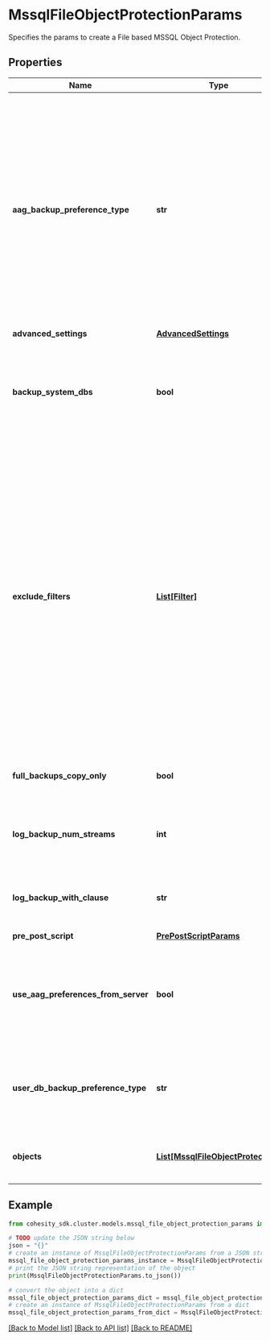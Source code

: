 # MssqlFileObjectProtectionParams

Specifies the params to create a File based MSSQL Object Protection.

## Properties

Name | Type | Description | Notes
------------ | ------------- | ------------- | -------------
**aag_backup_preference_type** | **str** | Specifies the preference type for backing up databases that are part of an AAG. If not specified, then default preferences of the AAG server are applied. This field wont be applicable if user DB preference is set to skip AAG databases. | [optional] 
**advanced_settings** | [**AdvancedSettings**](AdvancedSettings.md) |  | [optional] 
**backup_system_dbs** | **bool** | Specifies whether to backup system databases. If not specified then parameter is set to true. | [optional] 
**exclude_filters** | [**List[Filter]**](Filter.md) | Specifies the list of exclusion filters applied during the group creation or edit. These exclusion filters can be wildcard supported strings or regular expressions. Objects satisfying the will filters will be excluded during backup and also auto protected objects will be ignored if filtered by any of the filters. | [optional] 
**full_backups_copy_only** | **bool** | Specifies whether full backups should be copy-only. | [optional] 
**log_backup_num_streams** | **int** | Specifies the number of streams to be used for log backups. | [optional] 
**log_backup_with_clause** | **str** | Specifies the WithClause to be used for log backups. | [optional] 
**pre_post_script** | [**PrePostScriptParams**](PrePostScriptParams.md) |  | [optional] 
**use_aag_preferences_from_server** | **bool** | Specifies whether or not the AAG backup preferences specified on the SQL Server host should be used. | [optional] 
**user_db_backup_preference_type** | **str** | Specifies the preference type for backing up user databases on the host. | [optional] 
**objects** | [**List[MssqlFileObjectProtection]**](MssqlFileObjectProtection.md) | Specifies the list of objects to be protected. | 

## Example

```python
from cohesity_sdk.cluster.models.mssql_file_object_protection_params import MssqlFileObjectProtectionParams

# TODO update the JSON string below
json = "{}"
# create an instance of MssqlFileObjectProtectionParams from a JSON string
mssql_file_object_protection_params_instance = MssqlFileObjectProtectionParams.from_json(json)
# print the JSON string representation of the object
print(MssqlFileObjectProtectionParams.to_json())

# convert the object into a dict
mssql_file_object_protection_params_dict = mssql_file_object_protection_params_instance.to_dict()
# create an instance of MssqlFileObjectProtectionParams from a dict
mssql_file_object_protection_params_from_dict = MssqlFileObjectProtectionParams.from_dict(mssql_file_object_protection_params_dict)
```
[[Back to Model list]](../README.md#documentation-for-models) [[Back to API list]](../README.md#documentation-for-api-endpoints) [[Back to README]](../README.md)


